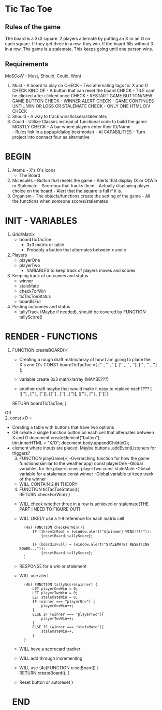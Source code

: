 # Tic Tac Toe
## Rules of the game
The board is a 3x3 square. 2 players alternate by putting an X or an O on each square. If they get three in a row, they win. If the board fills without 3 in a row. The game is a stalemate. This keeps going until one person wins.

## Requirements
MoSCoW - Must, Should, Could, Wont

1. Must - A board to play on                                                CHECK
         - Two alternating tags for X and O                                 CHECK KIND OF
         - A button that can reset the board                                CHECK
         - TILE cant be clicked after clicked once                          CHECK
         - RESTART GAME BUTTON/NEW GAME BUTTON                              CHECK
         - WINNER ALERT                                                     CHECK
         - GAME CONTINUES UNTIL WIN OR LOSS OR STALEMATE                    CHECK
         - ONLY ONE HTML DIV                                                CHECK
2. Should - A way to track wins/losses/stalemates                           
3. Could - Utilize Classes instead of functional code to build the game     MOSTLY CHECK
          - A bar where players enter their ID/Name                         
          - Rules link in a popup/dialog box(modal)
          - AI CAPABILITIES
          - Turn project into connect four as alternative

# BEGIN
1. Atoms - X's O's icons
      - The Board
2. Molecules - Button that resets the game
          - Alerts that display (X or O)Win or Stalemate
          - Scorebox that tracks them
          - Actually displaying player choice on the board
          - Alert that the square is full if it is.
3. Organism - The objects/functions create the setting of the game
         - All the functions when someone scores/stalemates

# INIT - VARIABLES 
1. Grid/Matrix
    - boardTicTacToe
        - 3x3 matrix or table
        - Probably a button that alternates between x and o
2. Players
    - playerOne
    - playerTwo
        - VARIABLES to keep track of players moves and scores
3. Keeping track of outcomes and status
    - winner
    - staleMate
    - checkForWin
    - ticTacToeStatus
    - boardIsFull
4. Posting outcomes and status
    - tallyTrack (Maybe if needed), should be covered by FUNCTION tallyScore()

# RENDER - FUNCTIONS
1. FUNCTION createBOARD(){     
    - Creating a rough draft matrix/array of how I am going to place the X's and O's
    CONST boardTicTacToe =[
        ['' , '' , ''],
        ['' , '' , ''],
        ['' , '' , '']
    ]; 
    - variable create 3x3 matrix/array (MAYBE???)

    - another draft maybe that would make it easy to replace each????
        [
        [[''] , [''] , ['']],
        [[''] , [''] , ['']],
        [[''] , [''] , ['']]
        ]

    RETURN boardTicTacToe;
}

OR                                          
2. const xO =                             
- Creating a table with buttons that have two options
- OR create a single function button on each cell that alternates between X and O
document.createElement("button");      
btn.innerHTML = "X/O";
document.body.appendChild(xO);
- <table> element where inputs are placed. Maybe buttons .addEventListeners for triggers?

3. FUNCTION playGame(){ -Overarching function for how the game functions(similar to the weather app)
    const playerOne -Global variables for the players
    const playerTwo 
    const staleMate -Global variable for a stalemate
    const winner -Global variable to keep track of the winner
- WILL CONTAIN 2 IN THEORY

4. FUNCTION ticTacToeStatus(){    
            RETURN checkForWin()
        }
- WILL check whether three in a row is achieved or stalemate(THE PART I NEED TO FIGURE OUT)
- WILL LIKELY use a 1-9 reference for each matrix cell

        (4a) FUNCTION checkForWin(){         
            IF (threeInRow) = (window.alert("${winner} WINS!!!!")): 
                {resetBoard;tallyScore};

            IF (boardIsFull) = (window.alert("STALEMATE! RESETTING BOARD...")): 
                {resetBoard;tallyScore};
        }
- RESPONSE for a win or stalement
- WILL use alert

        (4b) FUNCTION tallyScore(winner) {       
            LET playerOneWin = 0;
            LET playerTwoWin = 0;
            LET stalemateWin = 0;
            IF (winner === "playerOne") {
                playerOneWin++;
            }
            ELSE IF (winner === "playerTwo"){
                playerTwoWin++;
            }
            ELSE IF (winner === "staleMate"){
                stalemateWin++;
            }
        }
- WILL have a scorecard tracker
- WILL add through incrementing
- WILL use 
        (4c)FUNCTION resetBoard() {   
            RETURN createBoard();
        }
- Reset button or autoreset
}


# END



